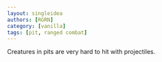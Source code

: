 ```yaml
---
layout: singleidea
authors: [RGRN]
category: [vanilla]
tags: [pit, ranged combat]
---
```

Creatures in pits are very hard to hit with projectiles.
